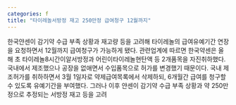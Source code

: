 ```yaml
---
categories: f
title: "타이레놀서방정 재고 250만정 급여청구 12월까지"
---
```

한국얀센이 감기약 수급 부족 상황과 재고량 등을 고려해 타이레놀의 급여유예기간 연장을 요청하면서 12월까지 급여청구가 가능하게 됐다. 관련업계에 따르면 한국약센은 올해 초 타이레놀8시간이알서방정과 어린이타이레놀현탄액 등 2개품목을 자진취하했다. 국내에서 제조했으나 공장을 없애면서 수입품목으로 허가를 변경했기 때문이다. 국내 제조허가를 취하하면서 3월 1일자로 약제급여목록에서 삭제하되, 6개월간 급여를 청구할 수 있도록 유예기간을 부여했다. 그러나 이후 얀센이 감기약 수급 부족 상황과 약 250만정으로 추정되는 서방정 재고 등을 고려